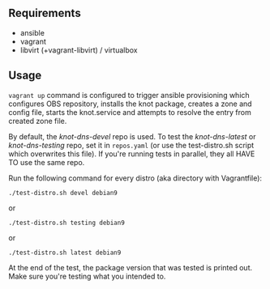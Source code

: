 Requirements
------------

- ansible
- vagrant
- libvirt (+vagrant-libvirt) / virtualbox

Usage
-----

`vagrant up` command is configured to trigger ansible provisioning
which configures OBS repository, installs the knot package, creates
a zone and config file, starts the knot.service and attempts to
resolve the entry from created zone file.

By default, the *knot-dns-devel* repo is used. To test the
*knot-dns-latest* or *knot-dns-testing* repo, set it in `repos.yaml`
(or use the test-distro.sh script which overwrites this file). If
you're running tests in parallel, they all HAVE TO use the same repo.

Run the following command for every distro (aka directory with
Vagrantfile):

```
./test-distro.sh devel debian9
```

or

```
./test-distro.sh testing debian9
```

or

```
./test-distro.sh latest debian9
```

At the end of the test, the package version that was tested is
printed out. Make sure you're testing what you intended to.
